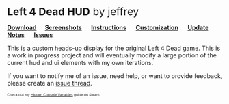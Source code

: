 

<big><big><big>**Left 4 Dead HUD** by jeffrey </big></big></big>

**[Download](https://github.com/l4d/hud/archive/master.zip)         [Screenshots](https://github.com/l4d/hud/wiki/Screenshots)          [Instructions](https://github.com/l4d/hud/wiki)          [Customization](https://github.com/l4d/hud/wiki/Customization)          [Update Notes](https://github.com/l4d/hud/wiki/Update-Notes)          [Issues](https://github.com/l4d/hud/issues?utf8=%E2%9C%93&q=is%3Aissue+is%3Aopen%3Bclosed)**


This is a custom heads-up display for the original Left 4 Dead game. This is a work in progress project and will eventually modify a large portion of the current hud and ui elements with my own iterations.

If you want to notify me of an issue, need help, or want to provide feedback, please create an [issue thread](https://github.com/l4d/hud/issues).  


<small><small><small>Check out my [Hidden Console Variables](http://steamcommunity.com/sharedfiles/filedetails/?id=564185677) guide on Steam.</small></small></small>

